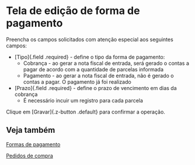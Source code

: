 # Tela de edição de forma de pagamento

Preencha os campos solicitados com atenção especial aos seguintes campos:

* [Tipo]{.field .required} - define o tipo da forma de pagamento:
    * Cobrança - ao gerar a nota fiscal de entrada, será gerado o contas a pagar de acordo com a quantidade de parcelas informada
    * Pagamento - ao gerar a nota fiscal de entrada, não é gerado o contas a pagar. O pagamento já foi realizado
* [Prazo]{.field .required} - define o prazo de vencimento em dias da cobrança
    * É necessário incuir um registro para cada parcela

Clique em [Gravar]{.z-button .default} para confirmar a operação.

## Veja também

[Formas de pagamento](purchasePayment)

[Pedidos de compra](purchase)